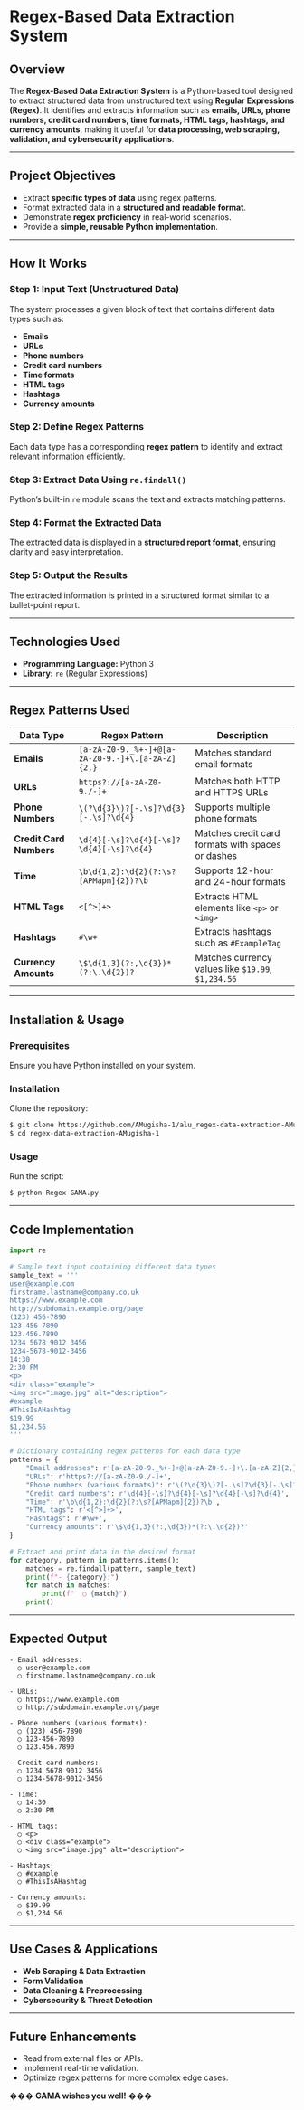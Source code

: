 # **Regex-Based Data Extraction System**

## **Overview**
The **Regex-Based Data Extraction System** is a Python-based tool designed to extract structured data from unstructured text using **Regular Expressions (Regex)**. It identifies and extracts information such as **emails, URLs, phone numbers, credit card numbers, time formats, HTML tags, hashtags, and currency amounts**, making it useful for **data processing, web scraping, validation, and cybersecurity applications**.

---

## **Project Objectives**
- Extract **specific types of data** using regex patterns.
- Format extracted data in a **structured and readable format**.
- Demonstrate **regex proficiency** in real-world scenarios.
- Provide a **simple, reusable Python implementation**.

---

## **How It Works**
### **Step 1: Input Text (Unstructured Data)**
The system processes a given block of text that contains different data types such as:
- **Emails**
- **URLs**
- **Phone numbers**
- **Credit card numbers**
- **Time formats**
- **HTML tags**
- **Hashtags**
- **Currency amounts**

### **Step 2: Define Regex Patterns**
Each data type has a corresponding **regex pattern** to identify and extract relevant information efficiently.

### **Step 3: Extract Data Using `re.findall()`**
Python’s built-in `re` module scans the text and extracts matching patterns.

### **Step 4: Format the Extracted Data**
The extracted data is displayed in a **structured report format**, ensuring clarity and easy interpretation.

### **Step 5: Output the Results**
The extracted information is printed in a structured format similar to a bullet-point report.

---

## **Technologies Used**
- **Programming Language:** Python 3
- **Library:** `re` (Regular Expressions)

---

## **Regex Patterns Used**

| **Data Type** | **Regex Pattern** | **Description** |
|--------------|-----------------|----------------|
| **Emails** | `[a-zA-Z0-9._%+-]+@[a-zA-Z0-9.-]+\.[a-zA-Z]{2,}` | Matches standard email formats |
| **URLs** | `https?://[a-zA-Z0-9./-]+` | Matches both HTTP and HTTPS URLs |
| **Phone Numbers** | `\(?\d{3}\)?[-.\s]?\d{3}[-.\s]?\d{4}` | Supports multiple phone formats |
| **Credit Card Numbers** | `\d{4}[-\s]?\d{4}[-\s]?\d{4}[-\s]?\d{4}` | Matches credit card formats with spaces or dashes |
| **Time** | `\b\d{1,2}:\d{2}(?:\s?[APMapm]{2})?\b` | Supports 12-hour and 24-hour formats |
| **HTML Tags** | `<[^>]+>` | Extracts HTML elements like `<p>` or `<img>` |
| **Hashtags** | `#\w+` | Extracts hashtags such as `#ExampleTag` |
| **Currency Amounts** | `\$\d{1,3}(?:,\d{3})*(?:\.\d{2})?` | Matches currency values like `$19.99`, `$1,234.56` |

---

## **Installation & Usage**
### **Prerequisites**
Ensure you have Python installed on your system.

### **Installation**
Clone the repository:
```bash
$ git clone https://github.com/AMugisha-1/alu_regex-data-extraction-AMugisha-1
$ cd regex-data-extraction-AMugisha-1
```

### **Usage**
Run the script:
```bash
$ python Regex-GAMA.py
```

---

## **Code Implementation**
```python
import re

# Sample text input containing different data types
sample_text = '''
user@example.com
firstname.lastname@company.co.uk
https://www.example.com
http://subdomain.example.org/page
(123) 456-7890
123-456-7890
123.456.7890
1234 5678 9012 3456
1234-5678-9012-3456
14:30
2:30 PM
<p>
<div class="example">
<img src="image.jpg" alt="description">
#example
#ThisIsAHashtag
$19.99
$1,234.56
'''

# Dictionary containing regex patterns for each data type
patterns = {
    "Email addresses": r'[a-zA-Z0-9._%+-]+@[a-zA-Z0-9.-]+\.[a-zA-Z]{2,}',
    "URLs": r'https?://[a-zA-Z0-9./-]+',
    "Phone numbers (various formats)": r'\(?\d{3}\)?[-.\s]?\d{3}[-.\s]?\d{4}',
    "Credit card numbers": r'\d{4}[-\s]?\d{4}[-\s]?\d{4}[-\s]?\d{4}',
    "Time": r'\b\d{1,2}:\d{2}(?:\s?[APMapm]{2})?\b',
    "HTML tags": r'<[^>]+>',
    "Hashtags": r'#\w+',
    "Currency amounts": r'\$\d{1,3}(?:,\d{3})*(?:\.\d{2})?'
}

# Extract and print data in the desired format
for category, pattern in patterns.items():
    matches = re.findall(pattern, sample_text)
    print(f"- {category}:")
    for match in matches:
        print(f"  ○ {match}")
    print()
```

---

## **Expected Output**
```
- Email addresses:
  ○ user@example.com
  ○ firstname.lastname@company.co.uk

- URLs:
  ○ https://www.example.com
  ○ http://subdomain.example.org/page

- Phone numbers (various formats):
  ○ (123) 456-7890
  ○ 123-456-7890
  ○ 123.456.7890

- Credit card numbers:
  ○ 1234 5678 9012 3456
  ○ 1234-5678-9012-3456

- Time:
  ○ 14:30
  ○ 2:30 PM

- HTML tags:
  ○ <p>
  ○ <div class="example">
  ○ <img src="image.jpg" alt="description">

- Hashtags:
  ○ #example
  ○ #ThisIsAHashtag

- Currency amounts:
  ○ $19.99
  ○ $1,234.56
```

---

## **Use Cases & Applications**
- **Web Scraping & Data Extraction**
- **Form Validation**
- **Data Cleaning & Preprocessing**
- **Cybersecurity & Threat Detection**

---

## **Future Enhancements**
- Read from external files or APIs.
- Implement real-time validation.
- Optimize regex patterns for more complex edge cases.

��� **GAMA wishes you well!** ���


